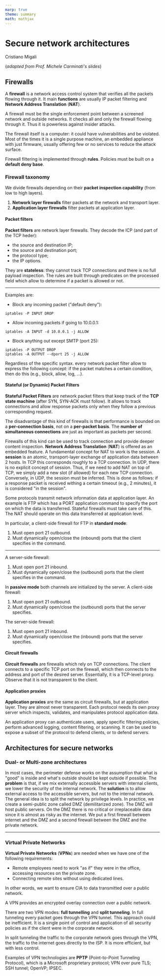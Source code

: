 ```yaml
---
marp: true
theme: summary
math: mathjax
---
```

# Secure network architectures

<div class="author">

Cristiano Migali

</div>

<div class="centered-definition-expression">

(_adapted from Prof. Michele Carminati's slides_)

</div>

## Firewalls

A **firewall** is a network access control system that verifies all the packets flowing through it. It main **functions** are usually IP packet filtering and **Network Address Translation** (**NAT**).

A firewall must be the single enforcement point between a screened network and outside networks. It checks all and only the firewall flowing through it. Thus it is powerless against insider attacks.

The firewall itself is a computer: it could have vulnerabilities and be violated. Most of the times it is a single purpose machine, an embedded appliance with just firmware, usually offering few or no services to reduce the attack surface.

Firewall filtering is implemented through **rules**. Policies must be built on a **default deny base**.

### Firewall taxonomy

We divide firewalls depending on their **packet inspection capability** (from low to high layers).
1. **Network layer firewalls** filter packets at the network and transport layer.
2. **Application layer firewalls** filter packets at application layer.

#### Packet filters

**Packet filters** are network layer firewalls. They decode the ICP (and part of the TCP heder):
- the source and destination IP;
- the source and destination port;
- the protocol type;
- the IP options.

They are **stateless**: they cannot track TCP connections and there is no full payload inspection.
The rules are built through predicates on the processed field which allow to determine if a packet is allowed or not.

---

Examples are:
- Block any incoming packet ("default deny"):
```
iptables -P INPUT DROP
```
- Allow incoming packets if going to 10.0.0.1:
```
iptables -A INPUT -d 10.0.0.1 -j ALLOW
```
- Block anything out except SMTP (port 25):
```
iptables -P OUTPUT DROP
iptables -A OUTPUT --dport 25 -j ALLOW
```
Regardless of the specific syntax. every network packet filter allow to express the following concept: if the packet matches a certain condition, then do this (e.g., block, allow, log, ...).

#### Stateful (or Dynamic) Packet Filters

**Stateful Packet Filters** are network packet filters that keep track of the **TCP state machine** (after SYN, SYN-ACK must follow). It allows to track connections and allow response packets only when they follow a previous corresponding request.

The disadvantage of this kind of firewalls is that performance is bounded on a **per-connection basis**, not on a **per-packet basis**. The **number of simultaneous connections** are just as important as packets per second.

Firewalls of this kind can be used to track connection and provide deeper content inspection. **Network Address Translation** (**NAT**) is offered as an embedded feature.
A fundamental concept for NAT to work is the session. A **session** is an atomic, transport-layer exchange of application data between 2 hosts. In TCP this corresponds roughly to a TCP connection. In UDP, there is no explicit concept of session.
Thus, if we need to add NAT on top of TCP, we simply add a new slot (if allowed) for each new TCP connection. Conversely, in UDP, the session must be inferred. This is done as follows: if a response packet is received withing a certain timeout (e.g., 2 minutes), it is considered "in the session".

Some protocols transmit network information data at application layer.
An example is FTP which has a PORT application command to specify the port on which the data is transferred. Stateful firewalls must take care of this.
The NAT should operate on this data transferred at application level.

In particular, a client-side firewall for FTP in **standard mode**:
1. Must open port 21 outbound.
2. Must dynamically open/close the (inbound) ports that the client specifies in the command.

---

A server-side firewall:
1. Must open port 21 inbound.
2. Must dynamically open/close the (outbound) ports that the client specifies in the command.

In **passive mode** both channels are initialized by the server. A client-side firewall:
1. Must open port 21 outbound.
2. Must dynamically open/close the (outbound) ports that the server specifies.

The server-side firewall:
1. Must open port 21 inbound.
2. Must dynamically open/close the (inbound) ports that the server specifies.

#### Circuit firewalls

**Circuit firewalls** are firewalls which rely on TCP connections.
The client connects to a specific TCP port on the firewall, which then connects to the address and port of the desired server. Essentially, it is a TCP-level proxy. Observe that it is not transparent to the client.

#### Application proxies

**Application proxies** are the same as circuit firewalls, but at application layer. They are almost never transparent. Each protocol needs its own proxy server which inspects, validates, and manipulates protocol application data.

An application proxy can authenticate users, apply specific filtering policies, perform advanced logging, content filtering, or scanning. It can be used to expose a subset of the protocol to defend clients, or to defend servers.

## Architectures for secure networks

### Dual- or Multi-zone architectures

In most cases, the perimeter defense works on the assumption that what is "good" is inside and what's outside should be kept outside if possible.
The **problem** is that, if we mix externally accessible servers with internal clients, we lower the security of the internal network.
The **solution** is to allow external access to the accessible servers, but not to the internal network. The general idea is to split the network by privilege levels.
In practice, we create a semi-public zone called DMZ (demilitarized zone). The DMZ will host public servers. On the DMZ there is no critical or irreplaceable data since it is almost as risky as the internet.
We put a first firewall between internet and the DMZ and a second firewall between the DMZ and the private network.

---

### Virtual Private Networks

**Virtual Private Networks** (**VPNs**) are needed when we have one of the following requirements:
- Remote employees need to work "as if" they were in the office, accessing resources on the private zone.
- Connecting remote sites without using dedicated lines.

In other words, we want to ensure CIA to data transmitted over a public network.

A VPN provides an encrypted overlay connection over a public network.

There are two VPN modes: **full tunnelling** and **split tunneling**.
In full tunneling every packet goes through the VPN tunnel. This approach could be inefficient. It is a single point of control and application of all security policies as if the client were in the corporate network.

In split tunneling the traffic to the corporate network goes through the VPN, the traffic to the internet goes directly to the ISP. It is more efficient, but with less control.

Examples of VPN technologies are **PPTP** (Point-to-Point Tunneling Protocol), which is a Microsoft proprietary protocol; VPN over pure TLS; SSH tunnel; OpenVP; IPSEC.
